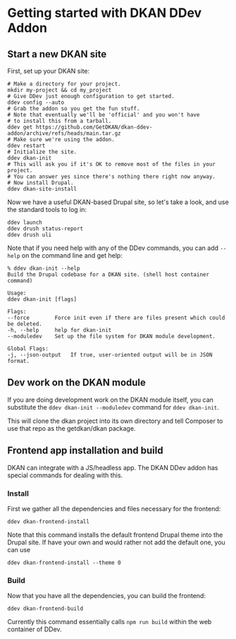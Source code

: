 # Getting started with DKAN DDev Addon

## Start a new DKAN site

First, set up your DKAN site:

    # Make a directory for your project.
    mkdir my-project && cd my_project
    # Give DDev just enough configuration to get started.
    ddev config --auto
    # Grab the addon so you get the fun stuff.
    # Note that eventually we'll be 'official' and you won't have
    # to install this from a tarball.
    ddev get https://github.com/GetDKAN/dkan-ddev-addon/archive/refs/heads/main.tar.gz
    # Make sure we're using the addon.
    ddev restart
    # Initialize the site.
    ddev dkan-init
    # This will ask you if it's OK to remove most of the files in your project.
    # You can answer yes since there's nothing there right now anyway.
    # Now install Drupal.
    ddev dkan-site-install

Now we have a useful DKAN-based Drupal site, so let's take a look, and use the
standard tools to log in:

    ddev launch
    ddev drush status-report
    ddev drush uli

Note that if you need help with any of the DDev commands, you can add `--help`
on the command line and get help:

    % ddev dkan-init --help
    Build the Drupal codebase for a DKAN site. (shell host container command)

    Usage:
    ddev dkan-init [flags]

    Flags:
    --force        Force init even if there are files present which could be deleted.
    -h, --help     help for dkan-init
    --moduledev    Set up the file system for DKAN module development.

    Global Flags:
    -j, --json-output   If true, user-oriented output will be in JSON format.

## Dev work on the DKAN module

If you are doing development work on the DKAN module itself, you can substitute
the `ddev dkan-init --moduledev` command for `ddev dkan-init`.

This will clone the dkan project into its own directory and tell Composer to
use that repo as the getdkan/dkan package.

## Frontend app installation and build

DKAN can integrate with a JS/headless app. The DKAN DDev addon has special
commands for dealing with this.

### Install

First we gather all the dependencies and files necessary for the frontend:

    ddev dkan-frontend-install

Note that this command installs the default frontend Drupal theme into the Drupal
site. If have your own and would rather not add the default one, you can use

    ddev dkan-frontend-install --theme 0

### Build

Now that you have all the dependencies, you can build the frontend:

    ddev dkan-frontend-build

Currently this command essentially calls `npm run build` within the web container
of DDev.
